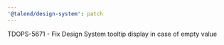 ```yaml
---
'@talend/design-system': patch
---
```


TDOPS-5671 - Fix Design System tooltip display in case of empty value
